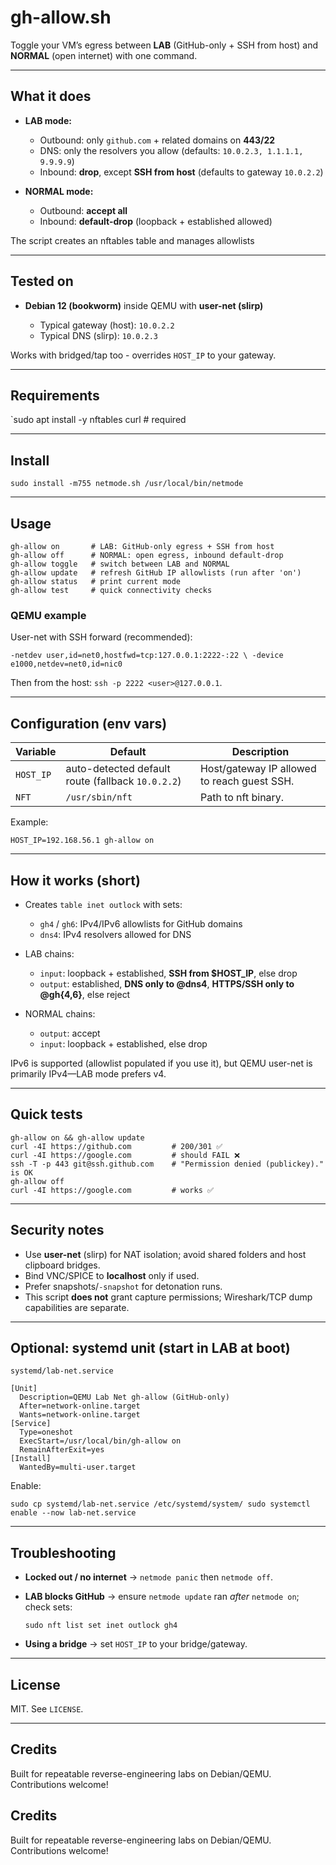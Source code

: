 # gh-allow.sh

Toggle your VM’s egress between **LAB** (GitHub-only + SSH from host) and **NORMAL** (open internet) with one command.  

---
## What it does

- **LAB mode:**
    
    - Outbound: only `github.com` + related domains on **443/22**
    - DNS: only the resolvers you allow (defaults: `10.0.2.3, 1.1.1.1, 9.9.9.9`)
    - Inbound: **drop**, except **SSH from host** (defaults to gateway `10.0.2.2`)
    
- **NORMAL mode:**
    
    - Outbound: **accept all**
    - Inbound: **default-drop** (loopback + established allowed)

The script creates an nftables table and manages allowlists

---

## Tested on

- **Debian 12 (bookworm)** inside QEMU with **user-net (slirp)**
    
    - Typical gateway (host): `10.0.2.2`
    - Typical DNS (slirp): `10.0.2.3`

Works with bridged/tap too - overrides `HOST_IP` to your gateway.

---

## Requirements

`sudo apt install -y nftables curl   # required

---

## Install

`sudo install -m755 netmode.sh /usr/local/bin/netmode`

---

## Usage
```
gh-allow on       # LAB: GitHub-only egress + SSH from host 
gh-allow off      # NORMAL: open egress, inbound default-drop 
gh-allow toggle   # switch between LAB and NORMAL
gh-allow update   # refresh GitHub IP allowlists (run after 'on')
gh-allow status   # print current mode
gh-allow test     # quick connectivity checks
```

### QEMU example

User-net with SSH forward (recommended):

`-netdev user,id=net0,hostfwd=tcp:127.0.0.1:2222-:22 \ -device e1000,netdev=net0,id=nic0`

Then from the host: `ssh -p 2222 <user>@127.0.0.1`.

---

## Configuration (env vars)

| Variable  | Default                                           | Description                                 |
| --------- | ------------------------------------------------- | ------------------------------------------- |
| `HOST_IP` | auto-detected default route (fallback `10.0.2.2`) | Host/gateway IP allowed to reach guest SSH. |
| `NFT`     | `/usr/sbin/nft`                                   | Path to nft binary.                         |

Example:

`HOST_IP=192.168.56.1 gh-allow on`

---

## How it works (short)

- Creates `table inet outlock` with sets:
    
    - `gh4` / `gh6`: IPv4/IPv6 allowlists for GitHub domains
    - `dns4`: IPv4 resolvers allowed for DNS
        
- LAB chains:
    
    - `input`: loopback + established, **SSH from $HOST_IP**, else drop
    - `output`: established, **DNS only to @dns4**, **HTTPS/SSH only to @gh{4,6}**, else reject
        
- NORMAL chains:
    
    - `output`: accept
    - `input`: loopback + established, else drop

IPv6 is supported (allowlist populated if you use it), but QEMU user-net is primarily IPv4—LAB mode prefers v4.

---

## Quick tests

```
gh-allow on && gh-allow update
curl -4I https://github.com         # 200/301 ✅
curl -4I https://google.com         # should FAIL ❌
ssh -T -p 443 git@ssh.github.com    # "Permission denied (publickey)." is OK 
gh-allow off 
curl -4I https://google.com         # works ✅
```

---

## Security notes

- Use **user-net** (slirp) for NAT isolation; avoid shared folders and host clipboard bridges.
- Bind VNC/SPICE to **localhost** only if used.
- Prefer snapshots/`-snapshot` for detonation runs.
- This script **does not** grant capture permissions; Wireshark/TCP dump capabilities are separate.

---

## Optional: systemd unit (start in LAB at boot)

`systemd/lab-net.service`

```
[Unit]
  Description=QEMU Lab Net gh-allow (GitHub-only) 
  After=network-online.target 
  Wants=network-online.target  
[Service] 
  Type=oneshot 
  ExecStart=/usr/local/bin/gh-allow on 
  RemainAfterExit=yes  
[Install] 
  WantedBy=multi-user.target
```

Enable:

`sudo cp systemd/lab-net.service /etc/systemd/system/ sudo systemctl enable --now lab-net.service`

---

## Troubleshooting

- **Locked out / no internet** → `netmode panic` then `netmode off`.
- **LAB blocks GitHub** → ensure `netmode update` ran _after_ `netmode on`; check sets:
    
    `sudo nft list set inet outlock gh4`
    
- **Using a bridge** → set `HOST_IP` to your bridge/gateway.

---

## License

MIT. See `LICENSE`.

---

## Credits

Built for repeatable reverse-engineering labs on Debian/QEMU. Contributions welcome!
## Credits

Built for repeatable reverse-engineering labs on Debian/QEMU. Contributions welcome!
